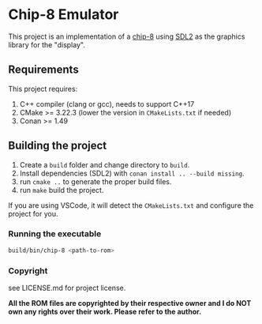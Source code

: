 # Chip-8 Emulator

This project is an implementation of a [chip-8](https://en.wikipedia.org/wiki/CHIP-8) using [SDL2](https://www.libsdl.org/) as the graphics library for the "display".

## Requirements

This project requires:

1. C++ compiler (clang or gcc), needs to support C++17
2. CMake >= 3.22.3 (lower the version in `CMakeLists.txt` if needed)
3. Conan >= 1.49

## Building the project

1. Create a `build` folder and change directory to `build`.
2. Install dependencies (SDL2) with `conan install .. --build missing`.
3. run `cmake ..` to generate the proper build files.
4. run `make` build the project.

If you are using VSCode, it will detect the `CMakeLists.txt` and configure the project for you.

### Running the executable

```Bash
build/bin/chip-8 <path-to-rom>
```

### Copyright

see LICENSE.md for project license.

**All the ROM files are copyrighted by their respective owner and I do NOT own any rights over their work. Please refer to the author.**

